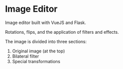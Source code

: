# Image Editor

Image editor built with VueJS and Flask.

Rotations, flips, and the application of filters and effects.

The image is divided into three sections:

1. Original image (at the top)
2. Bilateral filter
3. Special transformations
